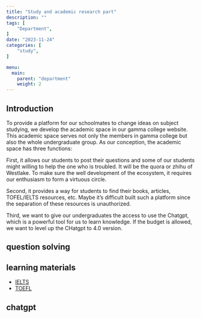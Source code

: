 ```yaml
---
title: "Study and academic research part"
description: ""
tags: [
    "Department",
]
date: "2023-11-24"
categories: [
    "study",
]

menu:
  main:
    parent: "department"
    weight: 2
---
```


## Introduction

To provide a platform for our schoolmates to change ideas on subject studying, we develop the academic space in our gamma college website. This academic space serves not only the members in gamma college but also the whole undergraduate group.
As our conception, the academic space has three functions:

First, it allows our students to post their questions and some of our students might willing to help the one who is troubled. It will be the quora or zhihu of Westlake. To make sure the well development of the ecosystem, it requires our enthusiasm to form a virtuous circle.

Second, it provides a way for students to find their books, articles, TOFEL/IELTS resources, etc. Maybe it’s difficult built such a platform since the separation of these resources is unauthorized. 

Third, we want to give our undergraduates the access to use the Chatgpt, which is a powerful tool for us to learn knowledge. If the budget is allowed, we want to level up the CHatgpt to 4.0 version. 


## question solving




## learning materials

* [IELTS](https://pan.baidu.com/s/1pP4AaxuM1tQZY9DO1_65Sw?pwd=hoct)
* [TOEFL](https://www.toefl100.cn/#/list)


## chatgpt
